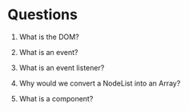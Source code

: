 # Questions

1. What is the DOM?

2. What is an event?
3. What is an event listener?
4. Why would we convert a NodeList into an Array?
5. What is a component? 
